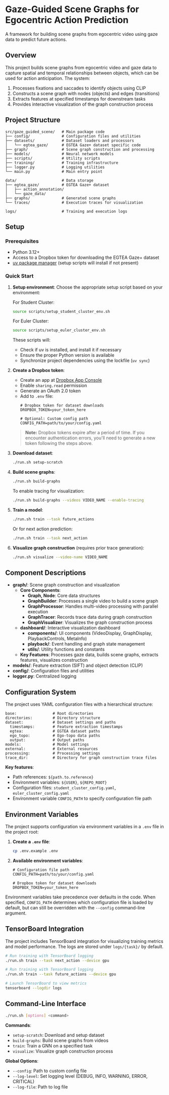 # Gaze-Guided Scene Graphs for Egocentric Action Prediction

A framework for building scene graphs from egocentric video using gaze data to predict future actions.

## Overview

This project builds scene graphs from egocentric video and gaze data to capture spatial and temporal relationships between objects, which can be used for action anticipation. The system:

1. Processes fixations and saccades to identify objects using CLIP
2. Constructs a scene graph with nodes (objects) and edges (transitions)
3. Extracts features at specified timestamps for downstream tasks
4. Provides interactive visualization of the graph construction process

## Project Structure

```
src/gaze_guided_scene/   # Main package code
├── config/              # Configuration files and utilities
├── datasets/            # Dataset loaders and processors
│   └── egtea_gaze/      # EGTEA Gaze+ dataset specific code
├── graph/               # Scene graph construction and processing
├── models/              # Neural network models
├── scripts/             # Utility scripts
├── training/            # Training infrastructure
├── logger.py            # Logging utilities
└── main.py              # Main entry point

data/                    # Data storage
├── egtea_gaze/          # EGTEA Gaze+ dataset
│   ├── action_annotation/
│   └── gaze_data/
├── graphs/              # Generated scene graphs
└── traces/              # Execution traces for visualization

logs/                    # Training and execution logs
```

## Setup

### Prerequisites

- Python 3.12+
- Access to a Dropbox token for downloading the EGTEA Gaze+ dataset
- [uv package manager](https://astral.sh/uv) (setup scripts will install if not present)

### Quick Start

1. **Setup environment**:
   Choose the appropriate setup script based on your environment:
   
   For Student Cluster:
   ```bash
   source scripts/setup_student_cluster_env.sh
   ```
   
   For Euler Cluster:
   ```bash
   source scripts/setup_euler_cluster_env.sh
   ```

   These scripts will:
   - Check if uv is installed, and install it if necessary
   - Ensure the proper Python version is available
   - Synchronize project dependencies using the lockfile (`uv sync`)

2. **Create a Dropbox token**:
   - Create an app at [Dropbox App Console](https://www.dropbox.com/developers/apps/)
   - Enable `sharing.read` permission
   - Generate an OAuth 2.0 token
   - Add to `.env` file: 
     ```
     # Dropbox token for dataset downloads
     DROPBOX_TOKEN=your_token_here
     
     # Optional: Custom config path
     CONFIG_PATH=path/to/your/config.yaml
     ```
   
   > **Note:** Dropbox tokens expire after a period of time. If you encounter authentication errors, you'll need to generate a new token following the steps above.

3. **Download dataset**:
   ```bash
   ./run.sh setup-scratch
   ```

4. **Build scene graphs**:
   ```bash
   ./run.sh build-graphs
   ```
   
   To enable tracing for visualization:
   ```bash
   ./run.sh build-graphs --videos VIDEO_NAME --enable-tracing
   ```

5. **Train a model**:
   ```bash
   ./run.sh train --task future_actions
   ```
   
   Or for next action prediction:
   ```bash
   ./run.sh train --task next_action
   ```

6. **Visualize graph construction** (requires prior trace generation):
   ```bash
   ./run.sh visualize --video-name VIDEO_NAME
   ```

## Component Descriptions

- **graph/**: Scene graph construction and visualization
  - **Core Components**: 
    - **Graph, Node**: Core data structures
    - **GraphBuilder**: Processes a single video to build a scene graph
    - **GraphProcessor**: Handles multi-video processing with parallel execution
    - **GraphTracer**: Records trace data during graph construction
    - **GraphVisualizer**: Visualizes the graph construction process
  - **dashboard/**: Interactive visualization dashboard
    - **components/**: UI components (VideoDisplay, GraphDisplay, PlaybackControls, MetaInfo)
    - **playback/**: Event handling and graph state management
    - **utils/**: Utility functions and constants
  - **Key Features**: Processes gaze data, builds scene graphs, extracts features, visualizes construction
- **models/**: Feature extraction (SIFT) and object detection (CLIP)
- **config/**: Configuration files and utilities
- **logger.py**: Centralized logging

## Configuration System

The project uses YAML configuration files with a hierarchical structure:

```
base:                # Root directories
directories:         # Directory structure
dataset:             # Dataset settings and paths
  timestamps:        # Feature extraction timestamps
  egtea:             # EGTEA dataset paths
  ego_topo:          # Ego-topo data paths
  output:            # Output paths
models:              # Model settings
external:            # External resources
processing:          # Processing settings
trace_dir:           # Directory for graph construction trace files
```

**Key features**:
- Path references: `${path.to.reference}`
- Environment variables: `${USER}`, `${REPO_ROOT}`
- Configuration files: `student_cluster_config.yaml`, `euler_cluster_config.yaml`
- Environment variable `CONFIG_PATH` to specify configuration file path

## Environment Variables

The project supports configuration via environment variables in a `.env` file in the project root:

1. **Create a `.env` file**:
   ```bash
   cp .env.example .env
   ```

2. **Available environment variables**:
   ```
   # Configuration file path
   CONFIG_PATH=path/to/your/config.yaml
   
   # Dropbox token for dataset downloads
   DROPBOX_TOKEN=your_token_here
   ```

Environment variables take precedence over defaults in the code. When specified, `CONFIG_PATH` 
determines which configuration file is loaded by default, but can still be overridden with the
`--config` command-line argument.

## TensorBoard Integration

The project includes TensorBoard integration for visualizing training metrics and model performance. The logs are stored under `logs/{task}/` by default.

```bash
# Run training with TensorBoard logging
./run.sh train --task next_action --device gpu

# Run training with TensorBoard logging
./run.sh train --task future_actions --device gpu

# Launch TensorBoard to view metrics
tensorboard --logdir logs
```

## Command-Line Interface

```bash
./run.sh [options] <command>
```

**Commands**:
- `setup-scratch`: Download and setup dataset
- `build-graphs`: Build scene graphs from videos
- `train`: Train a GNN on a specified task
- `visualize`: Visualize graph construction process

**Global Options**:
- `--config`: Path to custom config file
- `--log-level`: Set logging level (DEBUG, INFO, WARNING, ERROR, CRITICAL)
- `--log-file`: Path to log file

